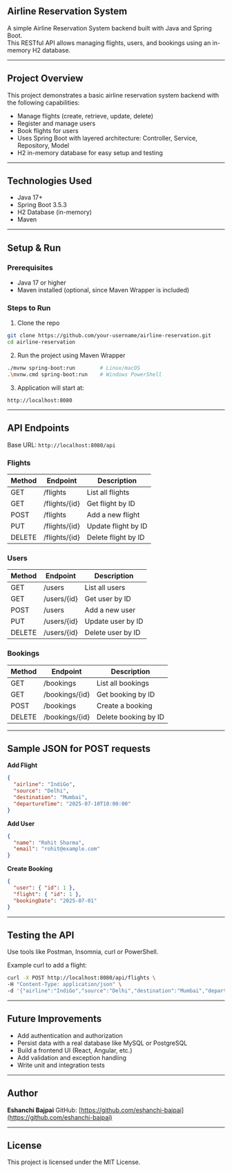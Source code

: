 ## Airline Reservation System 

A simple Airline Reservation System backend built with Java and Spring Boot.  
This RESTful API allows managing flights, users, and bookings using an in-memory H2 database.

---

## Project Overview

This project demonstrates a basic airline reservation system backend with the following capabilities:

- Manage flights (create, retrieve, update, delete)  
- Register and manage users  
- Book flights for users  
- Uses Spring Boot with layered architecture: Controller, Service, Repository, Model  
- H2 in-memory database for easy setup and testing  

---

## Technologies Used

- Java 17+  
- Spring Boot 3.5.3  
- H2 Database (in-memory)  
- Maven  

---

## Setup & Run

### Prerequisites

- Java 17 or higher  
- Maven installed (optional, since Maven Wrapper is included)  

### Steps to Run

1. Clone the repo  
```bash
git clone https://github.com/your-username/airline-reservation.git
cd airline-reservation
````

2. Run the project using Maven Wrapper

```bash
./mvnw spring-boot:run        # Linux/macOS
.\mvnw.cmd spring-boot:run    # Windows PowerShell
```

3. Application will start at:

```
http://localhost:8080
```

---

## API Endpoints

Base URL: `http://localhost:8080/api`

### Flights

| Method | Endpoint      | Description         |
| ------ | ------------- | ------------------- |
| GET    | /flights      | List all flights    |
| GET    | /flights/{id} | Get flight by ID    |
| POST   | /flights      | Add a new flight    |
| PUT    | /flights/{id} | Update flight by ID |
| DELETE | /flights/{id} | Delete flight by ID |

### Users

| Method | Endpoint    | Description       |
| ------ | ----------- | ----------------- |
| GET    | /users      | List all users    |
| GET    | /users/{id} | Get user by ID    |
| POST   | /users      | Add a new user    |
| PUT    | /users/{id} | Update user by ID |
| DELETE | /users/{id} | Delete user by ID |

### Bookings

| Method | Endpoint       | Description          |
| ------ | -------------- | -------------------- |
| GET    | /bookings      | List all bookings    |
| GET    | /bookings/{id} | Get booking by ID    |
| POST   | /bookings      | Create a booking     |
| DELETE | /bookings/{id} | Delete booking by ID |

---

## Sample JSON for POST requests

**Add Flight**

```json
{
  "airline": "IndiGo",
  "source": "Delhi",
  "destination": "Mumbai",
  "departureTime": "2025-07-10T10:00:00"
}
```

**Add User**

```json
{
  "name": "Rohit Sharma",
  "email": "rohit@example.com"
}
```

**Create Booking**

```json
{
  "user": { "id": 1 },
  "flight": { "id": 1 },
  "bookingDate": "2025-07-01"
}
```

---

## Testing the API

Use tools like Postman, Insomnia, curl or PowerShell.

Example curl to add a flight:

```bash
curl -X POST http://localhost:8080/api/flights \
-H "Content-Type: application/json" \
-d '{"airline":"IndiGo","source":"Delhi","destination":"Mumbai","departureTime":"2025-07-10T10:00:00"}'
```

---

## Future Improvements

* Add authentication and authorization
* Persist data with a real database like MySQL or PostgreSQL
* Build a frontend UI (React, Angular, etc.)
* Add validation and exception handling
* Write unit and integration tests

---

## Author

**Eshanchi Bajpai**
GitHub: [https://github.com/eshanchi-bajpai](https://github.com/eshanchi-bajpai)

---

## License

This project is licensed under the MIT License.

```
